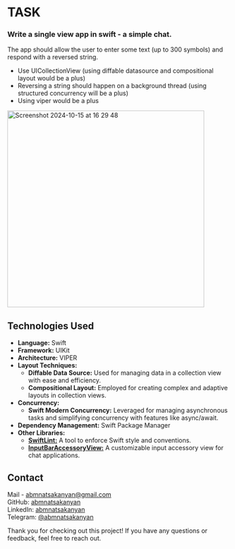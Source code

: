 # TASK
### Write a single view app in swift - a simple chat. 
The app should allow the user to enter some text (up to 300 symbols) and respond with a reversed string.
- Use UICollectionView (using diffable datasource and compositional layout would be a plus)
- Reversing a string should happen on a background thread (using structured concurrency will be a plus)
- Using viper would be a plus


<img width="446" alt="Screenshot 2024-10-15 at 16 29 48" src="https://github.com/user-attachments/assets/982b4333-3d81-4a4f-a00e-5c23625417f9">




## Technologies Used

- **Language:** Swift
- **Framework:** UIKit
- **Architecture:** VIPER
- **Layout Techniques:**
  - **Diffable Data Source:** Used for managing data in a collection view with ease and efficiency.
  - **Compositional Layout:** Employed for creating complex and adaptive layouts in collection views.
- **Concurrency:** 
  - **Swift Modern Concurrency:** Leveraged for managing asynchronous tasks and simplifying concurrency with features like async/await.
- **Dependency Management:** Swift Package Manager
- **Other Libraries:**
  - **[SwiftLint:](https://github.com/realm/SwiftLint)** A tool to enforce Swift style and conventions.
  - **[InputBarAccessoryView:](https://github.com/nathantannar4/InputBarAccessoryView)** A customizable input accessory view for chat applications.





## Contact

Mail - [abmnatsakanyan@gmail.com](mailto:abmnatsakanyan@gmail.com)  
GitHub: [abmnatsakanyan](https://github.com/abmnatsakanyan)  
LinkedIn: [abmnatsakanyan](https://www.linkedin.com/in/abmnatsakanyan/)  
Telegram: [@abmnatsakanyan](https://t.me/abmnatsakanyan)

Thank you for checking out this project! If you have any questions or feedback, feel free to reach out.


